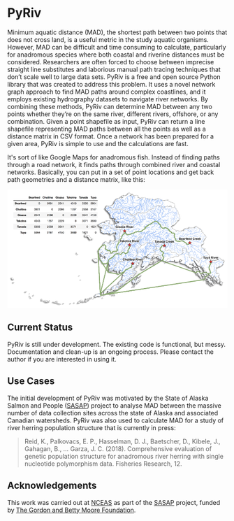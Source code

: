 # PyRiv

Minimum aquatic distance (MAD), the shortest path between two points that does not cross land, is a useful metric in the study aquatic organisms. However, MAD can be difficult and time consuming to calculate, particularly for anadromous species where both coastal and riverine distances must be considered. Researchers are often forced to choose between imprecise straight line substitutes and laborious manual path tracing techniques that don’t scale well to large data sets. PyRiv is a free and open source Python library that was created to address this problem. It uses a novel network graph approach to find MAD paths around complex coastlines, and it employs existing hydrography datasets to navigate river networks. By combining these methods, PyRiv can determine MAD between any two points whether they’re on the same river, different rivers, offshore, or any combination. Given a point shapefile as input, PyRiv can return a line shapefile representing MAD paths between all the points as well as a distance matrix in CSV format. Once a network has been prepared for a given area, PyRiv is simple to use and the calculations are fast. 

It's sort of like Google Maps for anadromous fish. Instead of finding paths through a road network, it finds paths through combined river and coastal networks. Basically, you can put in a set of point locations and get back path geometries and a distance matrix, like this:

![Alaska pyriv example](docs/images/AlaskaDistMatrix.png)


## Current Status

PyRiv is still under development. The existing code is functional, but messy. Documentation and clean-up is an ongoing process. Please contact the author if you are interested in using it.

## Use Cases

The initial development of PyRiv was motivated by the State of Alaska Salmon and People ([SASAP](https://alaskasalmonandpeople.org/)) project to analyse MAD between the massive number of data collection sites across the state of Alaska and associated Canadian watersheds. PyRiv was also used to calculate MAD for a study of river herring population structure that is currently in press:

> Reid, K., Palkovacs, E. P., Hasselman, D. J., Baetscher, D., Kibele, J., Gahagan, B., … Garza, J. C. (2018). Comprehensive evaluation of genetic population structure for anadromous river herring with single nucleotide polymorphism data. Fisheries Research, 12.


## Acknowledgements

This work was carried out at [NCEAS](http://nceas.ucsb.edu) as part of the [SASAP](https://alaskasalmonandpeople.org/) project, funded by [The Gordon and Betty Moore Foundation](https://www.moore.org/).

